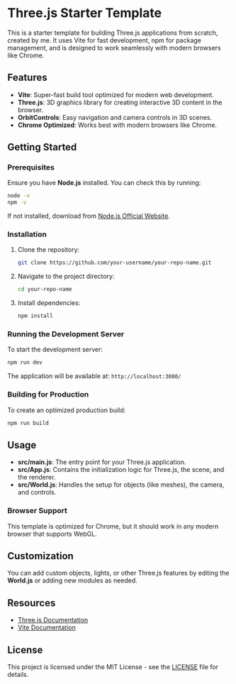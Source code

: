 
# Three.js Starter Template

This is a starter template for building Three.js applications from scratch, created by me. It uses Vite for fast development, npm for package management, and is designed to work seamlessly with modern browsers like Chrome.

## Features
- **Vite**: Super-fast build tool optimized for modern web development.
- **Three.js**: 3D graphics library for creating interactive 3D content in the browser.
- **OrbitControls**: Easy navigation and camera controls in 3D scenes.
- **Chrome Optimized**: Works best with modern browsers like Chrome.

## Getting Started

### Prerequisites
Ensure you have **Node.js** installed. You can check this by running:
```bash
node -v
npm -v
```
If not installed, download from [Node.js Official Website](https://nodejs.org/).

### Installation

1. Clone the repository:
    ```bash
    git clone https://github.com/your-username/your-repo-name.git
    ```

2. Navigate to the project directory:
    ```bash
    cd your-repo-name
    ```

3. Install dependencies:
    ```bash
    npm install
    ```

### Running the Development Server
To start the development server:
```bash
npm run dev
```
The application will be available at: `http://localhost:3000/`

### Building for Production
To create an optimized production build:
```bash
npm run build
```

## Usage

- **src/main.js**: The entry point for your Three.js application.
- **src/App.js**: Contains the initialization logic for Three.js, the scene, and the renderer.
- **src/World.js**: Handles the setup for objects (like meshes), the camera, and controls.

### Browser Support
This template is optimized for Chrome, but it should work in any modern browser that supports WebGL.

## Customization
You can add custom objects, lights, or other Three.js features by editing the **World.js** or adding new modules as needed.

## Resources
- [Three.js Documentation](https://threejs.org/docs/)
- [Vite Documentation](https://vitejs.dev/)

## License
This project is licensed under the MIT License - see the [LICENSE](LICENSE) file for details.
